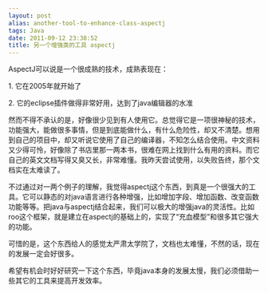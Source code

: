 ```yaml
---
layout: post
alias: another-tool-to-enhance-class-aspectj
tags: Java
date: 2011-09-12 23:38:52
title: 另一个增强类的工具 aspectj
---
```


AspectJ可以说是一个很成熟的技术，成熟表现在：
<p>1. 它在2005年就开始了
<p>2. 它的eclipse插件做得非常好用，达到了java编辑器的水准
<p>然而不得不承认的是，好像很少见到有人使用它。总觉得它是一项很神秘的技术，功能强大，能做很多事情，但是到底能做什么，有什么危险性，却又不清楚。想用到自己的项目中，却又听说它使用了自己的编译器，不知怎么结合使用。中文资料又少得可怜，好像除了书店里那一两本书，很难在网上找到什么有用的资料。而它自己的英文文档写得又臭又长，非常难懂。我昨天尝试使用，以失败告终，那个文档实在太难读了。
<p>不过通过对一两个例子的理解，我觉得aspectj这个东西，到真是一个很强大的工具。它可以静态的对java语言进行各种增强，比如增加字段、增加函数、改变函数功能等等。把java与aspectj结合起来，我们可以极大的增强java的灵活性。比如roo这个框架，就是建立在aspectj的基础上的，实现了“充血模型”和很多其它强大的功能。
<p>可惜的是，这个东西给人的感觉太严肃太学院了，文档也太难懂，不然的话，现在的发展一定会好很多。
<p>希望有机会时好好研究一下这个东西，毕竟java本身的发展太慢，我们必须借助一些其它的工具来提高开发效率。
